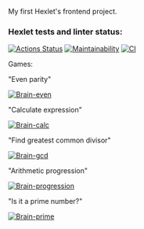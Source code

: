 My first Hexlet's frontend project.

### Hexlet tests and linter status:
[![Actions Status](https://github.com/kalbasnick/frontend-project-lvl1/workflows/hexlet-check/badge.svg)](https://github.com/kalbasnick/frontend-project-lvl1/actions)
[![Maintainability](https://api.codeclimate.com/v1/badges/a99a88d28ad37a79dbf6/maintainability)](https://codeclimate.com/github/codeclimate/codeclimate/maintainability)
[![CI](https://github.com/kalbasnick/frontend-project-lvl1/actions/workflows/blank.yml/badge.svg)](https://github.com/kalbasnick/frontend-project-lvl1/actions/workflows/blank.yml)

Games:

"Even parity"

[![Brain-even](https://asciinema.org/a/RxP2STaEIBttyrSq7JAOus5f0.svg)](https://asciinema.org/a/RxP2STaEIBttyrSq7JAOus5f0)

"Calculate expression"

[![Brain-calc](https://asciinema.org/a/VuSeieeQ7ndVkEJdXvEmZdK7y.svg)](https://asciinema.org/a/VuSeieeQ7ndVkEJdXvEmZdK7y)

"Find greatest common divisor"

[![Brain-gcd](https://asciinema.org/a/7AyaWJB1JE60d6UpLxV60owiq.svg)](https://asciinema.org/a/7AyaWJB1JE60d6UpLxV60owiq)

"Arithmetic progression"

[![Brain-progression](https://asciinema.org/a/HxhUXRtpCd0u69cLzvAqovl9L.svg)](https://asciinema.org/a/HxhUXRtpCd0u69cLzvAqovl9L)

"Is it a prime number?"

[![Brain-prime](https://asciinema.org/a/yDxSo1E1L4MCOi1wSfD9uQ6Xp.svg)](https://asciinema.org/a/yDxSo1E1L4MCOi1wSfD9uQ6Xp)
